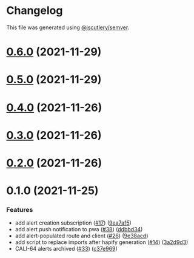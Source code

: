 # Changelog

This file was generated using [@jscutlery/semver](https://github.com/jscutlery/semver).

# [0.6.0](https://github.com/tractr/cali/compare/v0.5.0...v0.6.0) (2021-11-29)



# [0.5.0](https://github.com/tractr/cali/compare/v0.4.0...v0.5.0) (2021-11-29)



# [0.4.0](https://github.com/tractr/cali/compare/v0.3.0...v0.4.0) (2021-11-26)



# [0.3.0](https://github.com/tractr/cali/compare/v0.2.0...v0.3.0) (2021-11-26)



# [0.2.0](https://github.com/tractr/cali/compare/v0.1.0...v0.2.0) (2021-11-26)



# 0.1.0 (2021-11-25)


### Features

* add alert creation subscription ([#17](https://github.com/tractr/cali/issues/17)) ([9ea7af5](https://github.com/tractr/cali/commit/9ea7af591baf7de794deb3aa4718f65a7a1587ba))
* add alert push notification to pwa ([#38](https://github.com/tractr/cali/issues/38)) ([ddbbd34](https://github.com/tractr/cali/commit/ddbbd3479cef03d153f4b4a961dce1f8b5bb38a9))
* add alert-populated route and client ([#26](https://github.com/tractr/cali/issues/26)) ([9e38acd](https://github.com/tractr/cali/commit/9e38acdd3041fd043bb227e0b77df954308c7d9e))
* add script to replace imports after hapify generation ([#14](https://github.com/tractr/cali/issues/14)) ([3a2d9d3](https://github.com/tractr/cali/commit/3a2d9d396e585b6784821ed0adf6f8fffc1578b5))
* CALI-64 alerts archived ([#33](https://github.com/tractr/cali/issues/33)) ([c37e969](https://github.com/tractr/cali/commit/c37e969c82bca32f676990b34ee851e25334d966))
